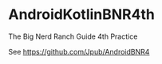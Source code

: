 # AndroidKotlinBNR4th
The Big Nerd Ranch Guide 4th Practice

See https://github.com/Jpub/AndroidBNR4
